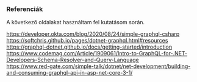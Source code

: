 ### Referenciák

A következő oldalakat használtam fel kutatásom során.

https://developer.okta.com/blog/2020/08/24/simple-graphql-csharp \
https://softchris.github.io/pages/dotnet-graphql.html#resources \
https://graphql-dotnet.github.io/docs/getting-started/introduction \
https://www.codemag.com/Article/1909061/Intro-to-GraphQL-for-.NET-Developers-Schema-Resolver-and-Query-Language \
https://www.red-gate.com/simple-talk/dotnet/net-development/building-and-consuming-graphql-api-in-asp-net-core-3-1/
